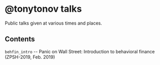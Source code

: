 # @tonytonov talks
Public talks given at various times and places.

## Contents
`behfin_intro` -- Panic on Wall Street: Introduction to behavioral finance (ZPSH-2019, Feb. 2019)
